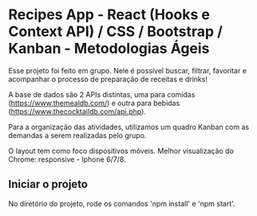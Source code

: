 
# Recipes App  - React (Hooks e Context API) / CSS / Bootstrap / Kanban - Metodologias Ágeis

Esse projeto foi feito em grupo. Nele é possível buscar, filtrar, favoritar e acompanhar o processo de preparação de receitas e drinks!

A base de dados são 2 APIs distintas, uma para comidas (https://www.themealdb.com/) e outra para bebidas (https://www.thecocktaildb.com/api.php).

Para a organização das atividades, utilizamos um quadro Kanban com as demandas a serem realizadas pelo grupo.

O layout tem como foco dispositivos móveis. Melhor visualização do Chrome: responsive - Iphone 6/7/8.

## Iniciar o projeto
No diretório do projeto, rode os comandos 'npm install' e 'npm start'.

